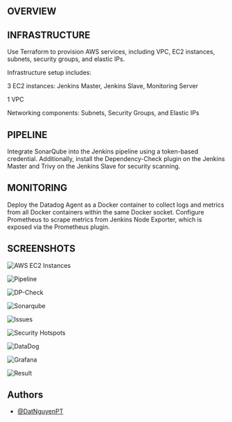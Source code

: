 ## OVERVIEW
## INFRASTRUCTURE

Use Terraform to provision AWS services, including VPC, EC2 instances, subnets, security groups, and elastic IPs.

Infrastructure setup includes:

3 EC2 instances: Jenkins Master, Jenkins Slave, Monitoring Server

1 VPC

Networking components: Subnets, Security Groups, and Elastic IPs

## PIPELINE
Integrate SonarQube into the Jenkins pipeline using a token-based credential. Additionally, install the Dependency-Check plugin on the Jenkins Master and Trivy on the Jenkins Slave for security scanning.

## MONITORING
Deploy the Datadog Agent as a Docker container to collect logs and metrics from all Docker containers within the same Docker socket.
Configure Prometheus to scrape metrics from Jenkins Node Exporter, which is exposed via the Prometheus plugin.



## SCREENSHOTS

![AWS EC2 Instances](https://drive.google.com/file/d/1Z_xw2XUcCh-9kgAbKIsZBh8H2eO-ik7N/view?usp=sharing)

![Pipeline](https://drive.google.com/file/d/18RNkiu7-j6KMEbYpqazzEeLCJ4Kx8H2A/view?usp=sharing)

![DP-Check](https://drive.google.com/file/d/1iqpt-0o7J_XW_X8vpKO4hBbm5J6rsBZ4/view?usp=drive_link)

![Sonarqube](https://drive.google.com/file/d/1ZI8-KgZ0xYQHLDVAuZUuotQsxh5xHKKw/view?usp=sharing) 

![Issues](https://drive.google.com/file/d/13-rI39tZdmavVGcwu_XE7TxL5TAlbe1-/view?usp=sharing) 

![Security Hotspots](https://drive.google.com/file/d/1buGUvNQEooRha434tD0ITytTqDCjQGpi/view?usp=sharing) 

![DataDog](https://drive.google.com/file/d/19W4boS41u4y8MBpzY0sk84pURi5uVBjY/view?usp=sharing)

![Grafana](https://drive.google.com/file/d/1CSolazSxrycYUC0A7Q9RzN5_qJlz_f9c/view?usp=sharing)

![Result](https://drive.google.com/file/d/1d0WP6VKCTSsBeyMMiYfNm2KVmrGDgtmt/view?usp=sharing)







## Authors

- [@DatNguyenPT](https://github.com/DatNguyenPT)

